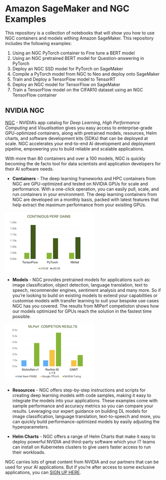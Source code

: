 # Amazon SageMaker and NGC Examples

This repository is a collection of notebooks that will show you how to use NGC containers and models withing Amazon SageMaker. 
This repository includes the following examples:

1. Using an NGC PyTorch container to Fine tune a BERT model
1. Using an NGC pretrained BERT model for Question-answering in PyTorch
1. Deploy an NGC SSD model for PyTorch on SageMaker
1. Compile a PyTorch model from NGC to Neo and deploy onto SageMaker
1. Train and Deploy a TensorFlow model to TensorRT
1. Deploy an NGC model for TensorFlow on SageMaker
1. Train a TensorFlow model on the CIFAR10 dataset using an NGC TensorFlow container


## NVIDIA NGC

[NGC](https://ngc.nvidia.com/catalog/all) - NVIDIA’s app catalog for _Deep Learning_, _High Performance Computing_ and _Visualisation_ gives you easy access to enterprise-grade GPU-optimized containers, along with pretrained models, resources, Helm charts, and software development kits (SDKs) that can be deployed at scale. NGC accelerates your end-to-end AI development and deployment pipeline, empowering you to build reliable and scalable applications. 

With more than 80 containers and over a 100 models, NGC is quickly becoming the de facto tool for data scientists and  application developers for their AI software needs.  

* **Containers** - The deep learning frameworks and HPC containers from NGC are GPU-optimized and tested on NVIDIA GPUs for scale and performance. With a one-click operation, you can easily pull, scale, and run containers in your environment. The deep learning containers from NGC are developed on a monthly basis, packed with latest features that help extract the maximum performance from your exisiting GPUs. 

![](https://github.com/w601sxs/sagemaker-ngc-examples/blob/master/Container%20Performance%20Charts.png)

* **Models** - NGC provides pretrained models for applications such as: image classification, object detection, language translation, text to speech, recommender engines, sentiment analysis and many more. So if you’re looking to build on existing models to extend your capabilities or customise models with transfer learning to suit your bespoke use cases NGC has you covered. The results from MlPerf competioton shows how our models optimized for GPUs reach the solution in the fastest time possible.  

![](https://github.com/w601sxs/sagemaker-ngc-examples/blob/master/MLPerf.png)

* **Resources** - NGC offers step-by-step instructions and scripts for creating deep learning models with code samples, making it easy to integrate the models into your applications. These examples come with sample performance and accuracy metrics so you can compare your results. Leveraging our expert guidance on building DL models for image classification, language translation, text-to-speech and more, you can quickly build performance-optimized models by easily adjusting the hyperparameters.

* **Helm Charts** - NGC offers a range of Helm Charts that make it easy to deploy powerful NVIDIA and third-party software which your IT teams can install on Kubernetes clusters to give users faster access to run their workloads.

NGC carries lots of great content from NVIDIA and our partners that can be used for your AI applications. But if you’re after access to some exclusive applications, you can [SIGN UP HERE](https://ngc.nvidia.com/signup). 

